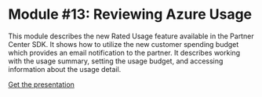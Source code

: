 # Module #13: Reviewing Azure Usage

This module describes the new Rated Usage feature available in the Partner Center SDK. It shows how to utilize the new customer spending budget which provides an email notification to the partner. It describes working with the usage summary, setting the usage budget, and accessing information about the usage detail.

[Get the presentation](mod-13-usage.pptx)